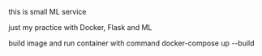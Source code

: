 this is small ML service

just my practice with Docker, Flask and ML

build image and run container with command
docker-compose up --build
